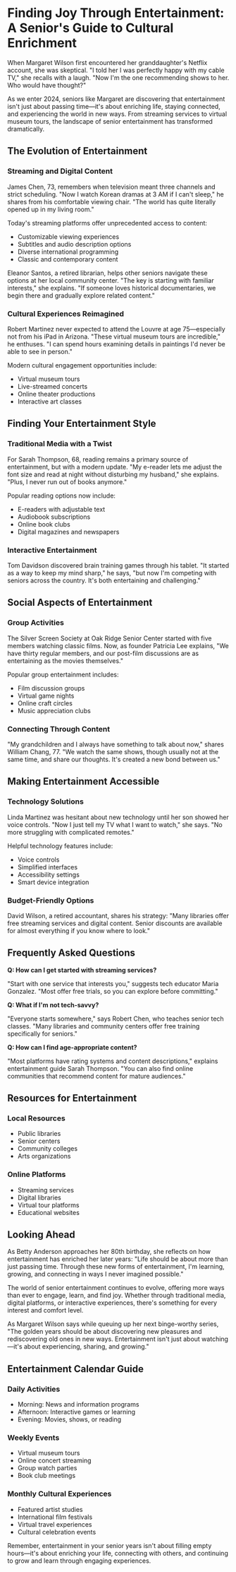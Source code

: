 # Finding Joy Through Entertainment: A Senior's Guide to Cultural Enrichment

When Margaret Wilson first encountered her granddaughter's Netflix account, she was skeptical. "I told her I was perfectly happy with my cable TV," she recalls with a laugh. "Now I'm the one recommending shows to her. Who would have thought?"

As we enter 2024, seniors like Margaret are discovering that entertainment isn't just about passing time—it's about enriching life, staying connected, and experiencing the world in new ways. From streaming services to virtual museum tours, the landscape of senior entertainment has transformed dramatically.

## The Evolution of Entertainment

### Streaming and Digital Content

James Chen, 73, remembers when television meant three channels and strict scheduling. "Now I watch Korean dramas at 3 AM if I can't sleep," he shares from his comfortable viewing chair. "The world has quite literally opened up in my living room."

Today's streaming platforms offer unprecedented access to content:
- Customizable viewing experiences
- Subtitles and audio description options
- Diverse international programming
- Classic and contemporary content

Eleanor Santos, a retired librarian, helps other seniors navigate these options at her local community center. "The key is starting with familiar interests," she explains. "If someone loves historical documentaries, we begin there and gradually explore related content."

### Cultural Experiences Reimagined

Robert Martinez never expected to attend the Louvre at age 75—especially not from his iPad in Arizona. "These virtual museum tours are incredible," he enthuses. "I can spend hours examining details in paintings I'd never be able to see in person."

Modern cultural engagement opportunities include:
- Virtual museum tours
- Live-streamed concerts
- Online theater productions
- Interactive art classes

## Finding Your Entertainment Style

### Traditional Media with a Twist

For Sarah Thompson, 68, reading remains a primary source of entertainment, but with a modern update. "My e-reader lets me adjust the font size and read at night without disturbing my husband," she explains. "Plus, I never run out of books anymore."

Popular reading options now include:
- E-readers with adjustable text
- Audiobook subscriptions
- Online book clubs
- Digital magazines and newspapers

### Interactive Entertainment

Tom Davidson discovered brain training games through his tablet. "It started as a way to keep my mind sharp," he says, "but now I'm competing with seniors across the country. It's both entertaining and challenging."

## Social Aspects of Entertainment

### Group Activities

The Silver Screen Society at Oak Ridge Senior Center started with five members watching classic films. Now, as founder Patricia Lee explains, "We have thirty regular members, and our post-film discussions are as entertaining as the movies themselves."

Popular group entertainment includes:
- Film discussion groups
- Virtual game nights
- Online craft circles
- Music appreciation clubs

### Connecting Through Content

"My grandchildren and I always have something to talk about now," shares William Chang, 77. "We watch the same shows, though usually not at the same time, and share our thoughts. It's created a new bond between us."

## Making Entertainment Accessible

### Technology Solutions

Linda Martinez was hesitant about new technology until her son showed her voice controls. "Now I just tell my TV what I want to watch," she says. "No more struggling with complicated remotes."

Helpful technology features include:
- Voice controls
- Simplified interfaces
- Accessibility settings
- Smart device integration

### Budget-Friendly Options

David Wilson, a retired accountant, shares his strategy: "Many libraries offer free streaming services and digital content. Senior discounts are available for almost everything if you know where to look."

## Frequently Asked Questions

**Q: How can I get started with streaming services?**

"Start with one service that interests you," suggests tech educator Maria Gonzalez. "Most offer free trials, so you can explore before committing."

**Q: What if I'm not tech-savvy?**

"Everyone starts somewhere," says Robert Chen, who teaches senior tech classes. "Many libraries and community centers offer free training specifically for seniors."

**Q: How can I find age-appropriate content?**

"Most platforms have rating systems and content descriptions," explains entertainment guide Sarah Thompson. "You can also find online communities that recommend content for mature audiences."

## Resources for Entertainment

### Local Resources
- Public libraries
- Senior centers
- Community colleges
- Arts organizations

### Online Platforms
- Streaming services
- Digital libraries
- Virtual tour platforms
- Educational websites

## Looking Ahead

As Betty Anderson approaches her 80th birthday, she reflects on how entertainment has enriched her later years: "Life should be about more than just passing time. Through these new forms of entertainment, I'm learning, growing, and connecting in ways I never imagined possible."

The world of senior entertainment continues to evolve, offering more ways than ever to engage, learn, and find joy. Whether through traditional media, digital platforms, or interactive experiences, there's something for every interest and comfort level.

As Margaret Wilson says while queuing up her next binge-worthy series, "The golden years should be about discovering new pleasures and rediscovering old ones in new ways. Entertainment isn't just about watching—it's about experiencing, sharing, and growing."

## Entertainment Calendar Guide

### Daily Activities
- Morning: News and information programs
- Afternoon: Interactive games or learning
- Evening: Movies, shows, or reading

### Weekly Events
- Virtual museum tours
- Online concert streaming
- Group watch parties
- Book club meetings

### Monthly Cultural Experiences
- Featured artist studies
- International film festivals
- Virtual travel experiences
- Cultural celebration events

Remember, entertainment in your senior years isn't about filling empty hours—it's about enriching your life, connecting with others, and continuing to grow and learn through engaging experiences.